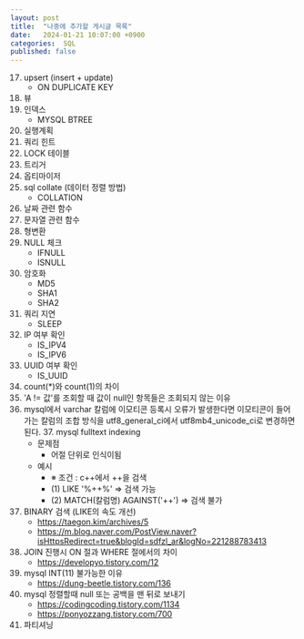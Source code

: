 ```yaml
---
layout: post
title:  "나중에 추가할 게시글 목록"
date:   2024-01-21 10:07:00 +0900
categories:  SQL
published: false
---
```


17. upsert (insert + update)
    - ON DUPLICATE KEY 
18. 뷰
19. 인덱스
    - MYSQL BTREE 
20. 실행계획
21. 쿼리 힌트
22. LOCK 테이블
23. 트리거
24. 옵티마이저​
25. sql collate (데이터 정렬 방법)
    - COLLATION
26. 날짜 관련 함수
27. 문자열 관련 함수
28. 형변환
29. NULL 체크
    - IFNULL
    - ISNULL
30. 암호화
    - MD5
    - SHA1
    - SHA2
31. 쿼리 지연
    - SLEEP
32. IP 여부 확인
    - IS_IPV4
    - IS_IPV6
33. UUID 여부 확인
    - IS_UUID
34. count(*)와 count(1)의 차이
35. 'A != 값'를 조회할 때 값이 null인 항목들은 조회되지 않는 이유
36. mysql에서 varchar 칼럼에 이모티콘 등록시 오류가 발생한다면 이모티콘이 들어가는 칼럼의 조합 방식을 utf8_general_ci에서 utf8mb4_unicode_ci로 변경하면 된다. 
    37. mysql fulltext indexing
    - 문제점
        - 어절 단위로 인식이됨
    - 예시
        - ※ 조건 : c++에서 ++을 검색
        - (1) LIKE '%++%' => 검색 가능
        - (2) MATCH(칼럼명) AGAINST('++') => 검색 불가
37. BINARY 검색 (LIKE의 속도 개선)
    - https://taegon.kim/archives/5
    - https://m.blog.naver.com/PostView.naver?isHttpsRedirect=true&blogId=sdfzl_ar&logNo=221288783413
38. JOIN 진행시 ON 절과 WHERE 절에서의 차이
    - https://developyo.tistory.com/12
39. mysql INT(11) 불가능한 이유
    - https://dung-beetle.tistory.com/136
40. mysql 정렬할때 null 또는 공백을 맨 뒤로 보내기
    - https://codingcoding.tistory.com/1134
    - https://ponyozzang.tistory.com/700
41. 파티셔닝